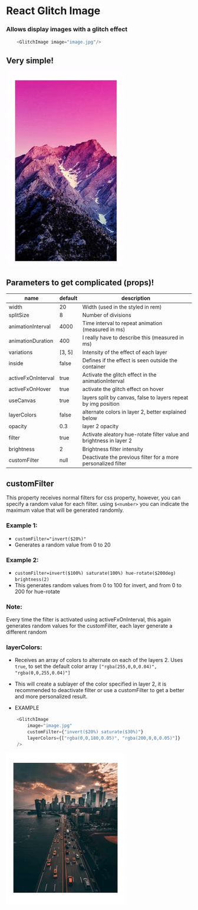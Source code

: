 # React Glitch Image

### Allows display images with a glitch effect

```javascript
    <GlitchImage image="image.jpg"/>
```
## Very simple!
![](doc/preview.gif)



## Parameters to get complicated (props)!

| name               | default | description                                                         |
|--------------------|---------|---------------------------------------------------------------------|
| width              | 20      | Width (used in the styled in rem)                                   |
| splitSize          | 8       | Number of divisions                                                 |
| animationInterval  | 4000    | Time interval to repeat animation (measured in ms)                  |
| animationDuration  | 400     | I really have to describe this (measured in ms)                     |
| variations         | [3, 5]  | Intensity of the effect of each layer                               |
| inside             | false   | Defines if the effect is seen outside the container                 |
| activeFxOnInterval | true    | Activate the glitch effect in the animationInterval                 |
| activeFxOnHover    | true    | activate the glitch effect on hover                                 |
| useCanvas          | true    | layers split by canvas, false to layers repeat by img position      |
| layerColors        | false   | alternate colors in layer 2, better explained below                 |
| opacity            | 0.3     | layer 2 opacity                                                     |
| filter             | true    | Activate aleatory hue-rotate filter value and brightness in layer 2 |
| brightness         | 2       | Brightness filter intensity                                         |
| customFilter       | null    | Deactivate the previous filter for a more personalized filter       |


## customFilter
This property receives normal filters for css property, 
however, you can specify a random value for each filter.
using `$<number>` you can indicate the maximum value that will be generated randomly.

### Example 1:
- `customFilter="invert($20%)"` 
- Generates a random value from 0 to 20

### Example 2:

- `customFilter=invert($100%) saturate(100%) hue-rotate($200deg) brightness(2)`
- This generates random values from 0 to 100 for invert, and from 0 to 200 for hue-rotate

### Note:
Every time the filter is activated using activeFxOnInterval,
this again generates random values for the customFilter,
each layer generate a different random

### layerColors:
- Receives an array of colors to alternate on each of the layers 2. Uses `true`, to set the default color array `["rgba(255,0,0,0.04)", "rgba(0,0,255,0.04)"]`

- This will create a sublayer of the color specified in layer 2, it is recommended to deactivate filter or use a customFilter to get a better and more personalized result.

- EXAMPLE

```javascript
    <GlitchImage
        image="image.jpg"
        customFilter={"invert($20%) saturate($30%)"}
        layerColors={["rgba(0,0,180,0.05)", "rgba(200,0,0,0.05)"]}
    />
```
![](doc/preview2.gif)
